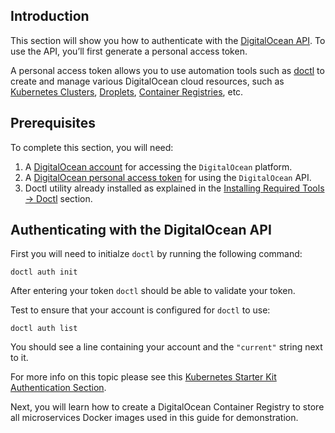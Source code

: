 ## Introduction

This section will show you how to authenticate with the [DigitalOcean API](https://docs.digitalocean.com/reference/api/api-reference/). To use the API, you’ll first generate a personal access token.

A personal access token allows you to use automation tools such as [doctl](https://docs.digitalocean.com/reference/doctl/) to create and manage various DigitalOcean cloud resources, such as [Kubernetes Clusters](https://docs.digitalocean.com/products/kubernetes/), [Droplets](https://docs.digitalocean.com/products/droplets/), [Container Registries](https://docs.digitalocean.com/products/container-registry/), etc.

## Prerequisites

To complete this section, you will need:

1. A [DigitalOcean account](https://docs.digitalocean.com/products/getting-started/#sign-up) for accessing the `DigitalOcean` platform.
2. A [DigitalOcean personal access token](https://docs.digitalocean.com/reference/api/create-personal-access-token) for using the `DigitalOcean` API.
3. Doctl utility already installed as explained in the [Installing Required Tools -> Doctl](installing-required-tools.md#installing-doctl) section.

## Authenticating with the DigitalOcean API

First you will need to initialze `doctl` by running the following command:

```shell
doctl auth init
```

After entering your token `doctl` should be able to validate your token.

Test to ensure that your account is configured for `doctl` to use:

```shell
doctl auth list
```

You should see a line containing your account and the `"current"` string next to it.

For more info on this topic please see this [Kubernetes Starter Kit Authentication Section](https://github.com/digitalocean/Kubernetes-Starter-Kit-Developers/tree/main/01-setup-DOKS#step-2---authenticating-to-digitalocean-api).

Next, you will learn how to create a DigitalOcean Container Registry to store all microservices Docker images used in this guide for demonstration.
